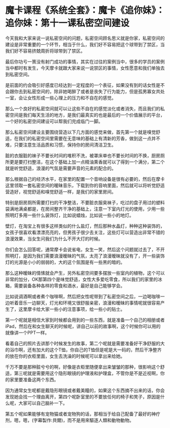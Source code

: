 # 魔卡课程《系统全套》：魔卡《追你妹》：追你妹：第十一课私密空间建设

今天我和大家来说一说私密空间的问题，私密空间顾名思义就是你家，私密空间的建设是非常重要的一个环节，相当于什么，我们好不容易把这个球带到了禁区，当我们好不容易挤兢周折将球带到了禁区。

最后你功亏一篑没有射门成功的事情，其实在过往的案例当中，很多的学员的案例当中都时有发生，今天摩卡就跟大家来说一说禁区的事情，女性愿意和我们单独去到私密空间。

是前面的约会吸引好感度已经达到一定程度的一个表征，如果没有到的话女性是不会跟你去到私密空间的，除非她喝醉了或者是丧失了行为能力，但是孤男寡女共处一室，会让女性形成一些心理上的压力和不自在的感觉。

那么一个良好的私密空间就可以让这些不自在的感觉淡化或者消失，而且我们的私密空间是我们每天生活的地方，是我们最真实的也是最后的一个价值展示的平台，一个好的私密空间建设可以帮我们完成临门一脚。

那么私密空间建设主要围绕营造以下几方面的感觉来做，首先第一个就是嗅觉舒适，在我们的私密空间里需要在无意味的基础上有清新的芳香，做到这一点并不难，只要注意生活品质和习惯，保持你的房间清洁卫生。

脏的衣服脏的袜子不要长时间的堆积不洗，被罩床单也不要长时间的不换，厨房厕所更是要打扫整洁，在这个基础上加一点精油熏香就可以了得到一个满分，第二个就是听觉舒适，浪漫的气氛是需要声音的元素的配合的。

那么根据自己的经济水平，在家里的配置一个音响设备是很有必要的，然后在摩卡这里领取一套私密空间的暧昧音乐，下载到你的音响里面，然后就可以将听觉舒适营造好，视觉舒适和嗅觉舒适一样，是我们的家里房间。

特别是厨房厕所需要打扫的干净整洁，不要脏衣服臭袜子，吃过的盘子用过的塑料袋满地满桌都是，在房间整齐干净的基础上，注意一下室内灯光的使用，少用一些照明灯多用一些什么装饰灯，比如说蜡烛，比如说一些小的地灯。

壁灯，在淘宝上有很多这样类似的什么盐灯，然后那种水晶灯，种种这种装饰的，女孩子很喜欢看漂漂亮亮的，但男孩子很少去关注，这些灯可以营造出非常不错的浪漫效果，当女生问我们为什么不开大灯的时候。

你们会怎么回答呢，通常摩卡会说省电，女生一笑，然后这个问题就过去了，不开照明灯，是因为我们需要浪漫暧昧的气氛，太亮了浪漫暧昧就没有了，开一些装饰灯的光源是小小的弱弱的，大的这个氛围是有一些黑的暗的。

那么这种暧昧的情愫就会产生，另外私密空间要多摆放一些室内的植物，这个可以非常的加分，OK那第四个是味觉舒适，女性大多爱吃零食，所以我们的家里的冰箱，需要装备各种各样的零食和酒水，最好是自己能够学会。

比如说调酒啊或者煮个咖啡啊，然后把女性呢带到了私密空间之后，一边喝咖啡一边听着音乐一边聊天，灯光和环境又很舒服亲密，浪漫和暧昧的事情呢就很容易产生了，这里摩卡给大家一些小的注意事项，给一些小的贴士。

第一个呢就是相信大家到时候都会用到的一些东西，就是准备一个自己的相册或者iPad，然后在和女生聊天的时候呢，讲自己以前的故事啊，这个时候你可以用的就像讲一个PPT一样。

看着自己的照片去讲那个时候发生的故事，第二个呢就是需要准备好干净舒服的大的浴巾啊，还有加大的这个T恤，你自己的T恤但是呢是大一码的，然后干净整齐的放在你的衣柜里面，女生去洗澡的时候呢可以拿出来给她。

千万不要是那种脏兮兮的啊，好像是衣柜里随便拿出来皱皱的那种，很影响这个舒适，第三呢就是需要用这个隐形眼镜的护理液和护理盒，不管你是不是近视啊，你的家里要准备这两个东西。

因为通常女生呢都是戴隐形眼镜或者戴美瞳的，如果这个东西摘不出来的话，你会发现她会找一个理由离开，第四个呢卧室里的不要放任何的椅子和凳子，原因是什么呢，大家可以自己脑补一下。

第五个呢如果能够有宠物猫或者宠物狗的话，那相当于给自己配备了最好的神疗剂，嗯，嗯，(字幕製作:貝爾)，而不是用來驅逐人類和動物動物。

